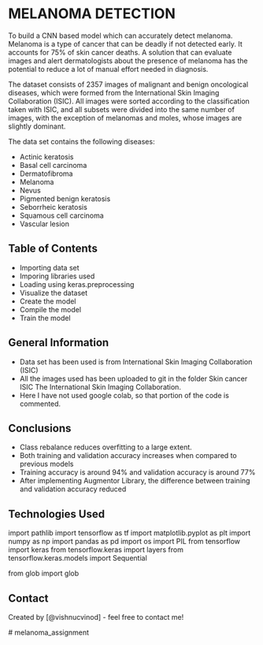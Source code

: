 # MELANOMA DETECTION

To build a CNN based model which can accurately detect melanoma. Melanoma is a type of cancer that can be deadly if not detected early. It accounts for 75% of skin cancer deaths. A solution that can evaluate images and alert dermatologists about the presence of melanoma has the potential to reduce a lot of manual effort needed in diagnosis.

The dataset consists of 2357 images of malignant and benign oncological diseases, which were formed from the International Skin Imaging Collaboration (ISIC). All images were sorted according to the classification taken with ISIC, and all subsets were divided into the same number of images, with the exception of melanomas and moles, whose images are slightly dominant.


The data set contains the following diseases:

- Actinic keratosis
- Basal cell carcinoma
- Dermatofibroma
- Melanoma
- Nevus
- Pigmented benign keratosis
- Seborrheic keratosis
- Squamous cell carcinoma
- Vascular lesion

## Table of Contents
- Importing data set
- Imporing libraries used
- Loading using keras.preprocessing
- Visualize the dataset
- Create the model
- Compile the model
- Train the model


<!-- You can include any other section that is pertinent to your problem -->

## General Information
- Data set has been used is from International Skin Imaging Collaboration (ISIC)
- All the images used has been uploaded to git in the folder Skin cancer ISIC The International Skin Imaging Collaboration.
- Here I have not used google colab, so that portion of the code is commented.

<!-- You don't have to answer all the questions - just the ones relevant to your project. -->

## Conclusions
- Class rebalance reduces overfitting to a large extent.
- Both training and validation accuracy increases when compared to previous models
- Training accuracy is around 94% and validation accuracy is around 77%
- After implementing Augmentor Library, the difference between training and validation accuracy reduced

<!-- You don't have to answer all the questions - just the ones relevant to your project. -->


## Technologies Used
import pathlib
import tensorflow as tf
import matplotlib.pyplot as plt
import numpy as np
import pandas as pd
import os
import PIL
from tensorflow import keras
from tensorflow.keras import layers
from tensorflow.keras.models import Sequential

from glob import glob

<!-- As the libraries versions keep on changing, it is recommended to mention the version of library used in this project -->

## Contact
Created by [@vishnucvinod] - feel free to contact me!


<!-- Optional -->
<!-- ## License -->
<!-- This project is open source and available under the [... License](). -->

<!-- You don't have to include all sections - just the one's relevant to your project --># melanoma_assignment